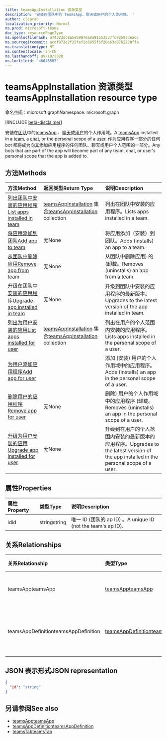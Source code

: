 ```yaml
---
title: teamsAppInstallation 资源类型
description: '安装在团队中的 teamsApp、聊天或用户的个人作用域。 '
author: clearab
localization_priority: Normal
ms.prod: microsoft-teams
doc_type: resourcePageType
ms.openlocfilehash: a74323dc8a5e5907ea8a91553537fc8259acea6c
ms.sourcegitcommit: acdf972e2f25fef2c6855f6f28a63c0762228ffa
ms.translationtype: MT
ms.contentlocale: zh-CN
ms.lasthandoff: 09/18/2020
ms.locfileid: "48046585"
---
```

# <a name="teamsappinstallation-resource-type"></a><span data-ttu-id="4e1c0-103">teamsAppInstallation 资源类型</span><span class="sxs-lookup"><span data-stu-id="4e1c0-103">teamsAppInstallation resource type</span></span>

<span data-ttu-id="4e1c0-104">命名空间：microsoft.graph</span><span class="sxs-lookup"><span data-stu-id="4e1c0-104">Namespace: microsoft.graph</span></span>

[!INCLUDE [beta-disclaimer](../../includes/beta-disclaimer.md)]

<span data-ttu-id="4e1c0-105">安装在[团队](team.md)中的[teamsApp](teamsapp.md) 、[聊天](chat.md)或[用户](user.md)的个人作用域。</span><span class="sxs-lookup"><span data-stu-id="4e1c0-105">A [teamsApp](teamsapp.md) installed in a [team](team.md), a [chat](chat.md), or the personal scope of a [user](user.md).</span></span> <span data-ttu-id="4e1c0-106">作为应用程序一部分的任何 bot 都将成为向其添加应用程序的任何团队、聊天或用户个人范围的一部分。</span><span class="sxs-lookup"><span data-stu-id="4e1c0-106">Any bots that are part of the app will become part of any team, chat, or user's personal scope that the app is added to.</span></span>

## <a name="methods"></a><span data-ttu-id="4e1c0-107">方法</span><span class="sxs-lookup"><span data-stu-id="4e1c0-107">Methods</span></span>

| <span data-ttu-id="4e1c0-108">方法</span><span class="sxs-lookup"><span data-stu-id="4e1c0-108">Method</span></span>       | <span data-ttu-id="4e1c0-109">返回类型</span><span class="sxs-lookup"><span data-stu-id="4e1c0-109">Return Type</span></span>  |<span data-ttu-id="4e1c0-110">说明</span><span class="sxs-lookup"><span data-stu-id="4e1c0-110">Description</span></span>|
|:---------------|:--------|:----------|
|[<span data-ttu-id="4e1c0-111">列出团队中安装的应用程序</span><span class="sxs-lookup"><span data-stu-id="4e1c0-111">List apps installed in team</span></span>](../api/teamsappinstallation-list.md) | <span data-ttu-id="4e1c0-112">[teamsAppInstallation](teamsappinstallation.md) 集合</span><span class="sxs-lookup"><span data-stu-id="4e1c0-112">[teamsAppInstallation](teamsappinstallation.md) collection</span></span> | <span data-ttu-id="4e1c0-113">列出在团队中安装的应用程序。</span><span class="sxs-lookup"><span data-stu-id="4e1c0-113">Lists apps installed in a team.</span></span>|
|[<span data-ttu-id="4e1c0-114">将应用添加到团队</span><span class="sxs-lookup"><span data-stu-id="4e1c0-114">Add app to team</span></span>](../api/teamsappinstallation-add.md) |<span data-ttu-id="4e1c0-115">无</span><span class="sxs-lookup"><span data-stu-id="4e1c0-115">None</span></span> | <span data-ttu-id="4e1c0-116">将应用添加（安装）到团队。</span><span class="sxs-lookup"><span data-stu-id="4e1c0-116">Adds (installs) an app to a team.</span></span>|
|[<span data-ttu-id="4e1c0-117">从团队中删除应用</span><span class="sxs-lookup"><span data-stu-id="4e1c0-117">Remove app from team</span></span>](../api/teamsappinstallation-delete.md) | <span data-ttu-id="4e1c0-118">无</span><span class="sxs-lookup"><span data-stu-id="4e1c0-118">None</span></span> | <span data-ttu-id="4e1c0-119">从团队中删除应用) 的 (卸载。</span><span class="sxs-lookup"><span data-stu-id="4e1c0-119">Removes (uninstalls) an app from a team.</span></span>|
|[<span data-ttu-id="4e1c0-120">升级在团队中安装的应用程序</span><span class="sxs-lookup"><span data-stu-id="4e1c0-120">Upgrade app installed in team</span></span>](../api/teamsappinstallation-upgrade.md) | <span data-ttu-id="4e1c0-121">无</span><span class="sxs-lookup"><span data-stu-id="4e1c0-121">None</span></span> | <span data-ttu-id="4e1c0-122">升级到团队中安装的应用程序的最新版本。</span><span class="sxs-lookup"><span data-stu-id="4e1c0-122">Upgrades to the latest version of the app installed in team.</span></span>|
|[<span data-ttu-id="4e1c0-123">列出为用户安装的应用</span><span class="sxs-lookup"><span data-stu-id="4e1c0-123">List apps installed for user</span></span>](../api/user-list-teamsappinstallation.md) | <span data-ttu-id="4e1c0-124">[teamsAppInstallation](teamsappinstallation.md) 集合</span><span class="sxs-lookup"><span data-stu-id="4e1c0-124">[teamsAppInstallation](teamsappinstallation.md) collection</span></span> | <span data-ttu-id="4e1c0-125">列出在用户的个人范围内安装的应用程序。</span><span class="sxs-lookup"><span data-stu-id="4e1c0-125">Lists apps installed in the personal scope of a user.</span></span>|
|[<span data-ttu-id="4e1c0-126">为用户添加应用程序</span><span class="sxs-lookup"><span data-stu-id="4e1c0-126">Add app for user</span></span>](../api/user-add-teamsappinstallation.md) | | <span data-ttu-id="4e1c0-127">添加 (安装) 用户的个人作用域中的应用程序。</span><span class="sxs-lookup"><span data-stu-id="4e1c0-127">Adds (installs) an app in the personal scope of a user.</span></span>|
|[<span data-ttu-id="4e1c0-128">删除用户的应用程序</span><span class="sxs-lookup"><span data-stu-id="4e1c0-128">Remove app for user</span></span>](../api/user-delete-teamsappinstallation.md) | <span data-ttu-id="4e1c0-129">无</span><span class="sxs-lookup"><span data-stu-id="4e1c0-129">None</span></span> | <span data-ttu-id="4e1c0-130">删除) 用户的个人作用域中的应用程序 (卸载。</span><span class="sxs-lookup"><span data-stu-id="4e1c0-130">Removes (uninstalls) an app in the personal scope of a user.</span></span>|
|[<span data-ttu-id="4e1c0-131">升级为用户安装的应用</span><span class="sxs-lookup"><span data-stu-id="4e1c0-131">Upgrade app installed for user</span></span>](../api/user-upgrade-teamsappinstallation.md) | <span data-ttu-id="4e1c0-132">无</span><span class="sxs-lookup"><span data-stu-id="4e1c0-132">None</span></span> | <span data-ttu-id="4e1c0-133">升级到在用户的个人范围内安装的最新版本的应用程序。</span><span class="sxs-lookup"><span data-stu-id="4e1c0-133">Upgrades to the latest version of the app installed in the personal scope of a user.</span></span>|

## <a name="properties"></a><span data-ttu-id="4e1c0-134">属性</span><span class="sxs-lookup"><span data-stu-id="4e1c0-134">Properties</span></span>

| <span data-ttu-id="4e1c0-135">属性</span><span class="sxs-lookup"><span data-stu-id="4e1c0-135">Property</span></span>            | <span data-ttu-id="4e1c0-136">类型</span><span class="sxs-lookup"><span data-stu-id="4e1c0-136">Type</span></span>     | <span data-ttu-id="4e1c0-137">说明</span><span class="sxs-lookup"><span data-stu-id="4e1c0-137">Description</span></span> |
|:------------------- |:-------- |:----------- |
| <span data-ttu-id="4e1c0-138">id</span><span class="sxs-lookup"><span data-stu-id="4e1c0-138">id</span></span>                  | <span data-ttu-id="4e1c0-139">string</span><span class="sxs-lookup"><span data-stu-id="4e1c0-139">string</span></span>   | <span data-ttu-id="4e1c0-140">唯一 ID (团队的 ap ID) 。</span><span class="sxs-lookup"><span data-stu-id="4e1c0-140">A unique ID (not the team's ap ID).</span></span> |

## <a name="relationships"></a><span data-ttu-id="4e1c0-141">关系</span><span class="sxs-lookup"><span data-stu-id="4e1c0-141">Relationships</span></span>

| <span data-ttu-id="4e1c0-142">关系</span><span class="sxs-lookup"><span data-stu-id="4e1c0-142">Relationship</span></span>   | <span data-ttu-id="4e1c0-143">类型</span><span class="sxs-lookup"><span data-stu-id="4e1c0-143">Type</span></span>    | <span data-ttu-id="4e1c0-144">说明</span><span class="sxs-lookup"><span data-stu-id="4e1c0-144">Description</span></span> |
|:---------------|:--------|:----------|
|<span data-ttu-id="4e1c0-145">teamsApp</span><span class="sxs-lookup"><span data-stu-id="4e1c0-145">teamsApp</span></span>|[<span data-ttu-id="4e1c0-146">teamsApp</span><span class="sxs-lookup"><span data-stu-id="4e1c0-146">teamsApp</span></span>](teamsapp.md)| <span data-ttu-id="4e1c0-147">已安装的应用程序。</span><span class="sxs-lookup"><span data-stu-id="4e1c0-147">The app that is installed.</span></span> |
|<span data-ttu-id="4e1c0-148">teamsAppDefinition</span><span class="sxs-lookup"><span data-stu-id="4e1c0-148">teamsAppDefinition</span></span>|[<span data-ttu-id="4e1c0-149">teamsAppDefinition</span><span class="sxs-lookup"><span data-stu-id="4e1c0-149">teamsAppDefinition</span></span>](teamsappdefinition.md)| <span data-ttu-id="4e1c0-150">此版本的应用程序的详细信息。</span><span class="sxs-lookup"><span data-stu-id="4e1c0-150">The details of this version of the app.</span></span> |

## <a name="json-representation"></a><span data-ttu-id="4e1c0-151">JSON 表示形式</span><span class="sxs-lookup"><span data-stu-id="4e1c0-151">JSON representation</span></span>

<!-- {
  "blockType": "resource",
  "@odata.type": "microsoft.graph.teamsAppInstallation",
  "baseType": "microsoft.graph.entity"
}-->

```json
{
  "id": "string"
}
```

## <a name="see-also"></a><span data-ttu-id="4e1c0-152">另请参阅</span><span class="sxs-lookup"><span data-stu-id="4e1c0-152">See also</span></span>

- [<span data-ttu-id="4e1c0-153">teamsApp</span><span class="sxs-lookup"><span data-stu-id="4e1c0-153">teamsApp</span></span>](teamsapp.md)
- [<span data-ttu-id="4e1c0-154">teamsAppDefinition</span><span class="sxs-lookup"><span data-stu-id="4e1c0-154">teamsAppDefinition</span></span>](teamsappdefinition.md)
- [<span data-ttu-id="4e1c0-155">teamsTab</span><span class="sxs-lookup"><span data-stu-id="4e1c0-155">teamsTab</span></span>](../resources/teamstab.md)

<!-- uuid: 8fcb5dbc-d5aa-4681-8e31-b001d5168d79
2015-10-25 14:57:30 UTC -->
<!--
{
  "type": "#page.annotation",
  "description": "teamsApp resource",
  "keywords": "",
  "section": "documentation",
  "tocPath": "",
  "suppressions": []
}
-->


